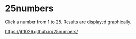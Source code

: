 # 25numbers
Click a number from 1 to 25.  Results are displayed graphically.

https://jh1026.github.io/25numbers/
